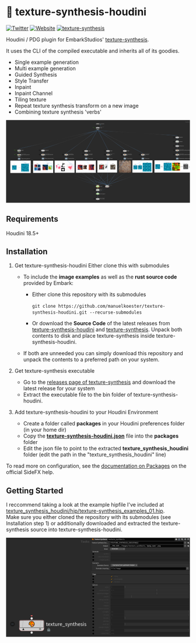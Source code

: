 # 🎨 texture-synthesis-houdini

[![Twitter](https://img.shields.io/badge/Twitter-@ShadesOfOrange__-00acee?logo=twitter&logoColor=white)](https://twitter.com/ShadesOfOrange_)
[![Website](https://img.shields.io/badge/Website-shadesoforange.de-FF4713?logo=Houdini&logoColor=white)](https://shadesoforange.de)
[![texture-synthesis](https://img.shields.io/badge/Github-texture--synthesis-0e1120?logo=github&logoColor=white)](https://github.com/EmbarkStudios/texture-synthesis)

Houdini / PDG plugin for EmbarkStudios' [texture-synthesis](https://github.com/EmbarkStudios/texture-synthesis).

It uses the CLI of the compiled executable and inherits all of its goodies.

- Single example generation
- Multi example generation
- Guided Synthesis
- Style Transfer
- Inpaint
- Inpaint Channel
- Tiling texture
- Repeat texture synthesis transform on a new image
- Combining texture synthesis 'verbs'

![](docs/implementation01.png)

## Requirements
Houdini 18.5+

## Installation
1. Get texture-synthesis-houdini
Either clone this with submodules 
   - To include the **image examples** as well as the **rust source code** provided by Embark:
     - Either clone this repository with its submodules

        `git clone https://github.com/manuelkoester/texture-synthesis-houdini.git --recurse-submodules`

      - Or download the **Source Code** of the latest releases from [texture-synthesis-houdini](https://github.com/manuelkoester/texture-synthesis-houdini/releases) and [texture-synthesis](https://github.com/EmbarkStudios/texture-synthesis/releases). Unpack both contents to disk and place texture-synthesis inside texture-synthesis-houdini.

    - If both are unneeded you can simply download this repository and unpack the contents to a preferred path on your system.

1. Get texture-synthesis executable

   - Go to the [releases page of texture-synthesis](https://github.com/EmbarkStudios/texture-synthesis/releases) and download the latest release for your system
   - Extract the executable file to the bin folder of texture-synthesis-houdini.

2. Add texture-synthesis-houdini to your Houdini Environment

   - Create a folder called **packages** in your Houdini preferences folder (in your home dir)
   - Copy the [**texture-synthesis-houdini.json**](https://github.com/fatboYY/texture-synthesis-houdini/blob/main/texture-synthesis-houdini.json) file into the **packages** folder
   - Edit the json file to point to the extracted **texture_synthesis_houdini** folder (edit the path in the "texture_synthesis_houdini" line)

To read more on configuration, see the [documentation on Packages](https://www.sidefx.com/docs/houdini/ref/plugins.html) on the official SideFX help.

## Getting Started

I reccommend taking a look at the example hipfile I've included at [texture_synthesis_houdini/hip/texture-synthesis_examples_01.hip](https://github.com/fatboYY/texture-synthesis-houdini/blob/main/texture-synthesis_examples_01.hip).  
Make sure you either cloned the repository with its submodules (see Installation step 1) or additionally downloaded and extracted the texture-synthesis source into texture-synthesis-houdini.

![](docs/ui01.png)
